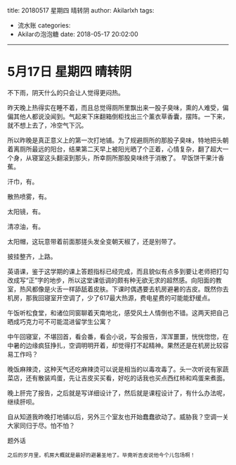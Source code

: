 title: 20180517 星期四 晴转阴
author: Akilarlxh
tags:
  - 流水账
categories:
  - Akilarの泡泡糖
date: 2018-05-17 20:02:00
---
# 5月17日 星期四 晴转阴

不下雨，阴天什么的只会让人觉得更闷热。

昨天晚上热得实在睡不着，而且总觉得厕所里飘出来一股子臭味，熏的人难受，偏偏其他人都说没闻到。气起来下床翻箱倒柜找出三个薰衣草香囊，摆阵。一下来，就不想上去了，冷空气下沉。

所以昨晚是真正意义上的第一次打地铺。为了规避厕所的那股子臭味，特地把头朝着离厕所最远的阳台，结果第二天早上被阳光晒了个正着，心情复杂，翻了超大一个身，从寝室这头翻滚到那头，所幸厕所那股臭味终于消散了。
早饭饼干果汁香蕉。

汗巾，有。

散热喷雾，有。

太阳镜，有。

清凉油，有。

太阳帽，这玩意带着前面那搓头发全变朝天椒了，还是别带了。

披挂整齐，上路。

英语课，鉴于这学期的课上答题指标已经完成，而且貌似有点多到要让老师把打勾改成写“正”字的地步，所以这堂课低调的颇有种无欲无求的超然感。向阳面的教室，热风都像是火舌一样舔舐着皮肤。下课时偶遇要去机房避暑的吉皮。既然你去机房，那我回寝室开空调了，少了617最大热源，费电星费的可能能舒缓点。

午饭听松食堂，和诸位同窗聊着天南地北，感受风土人情倒也不错。这两天把自己晒成巧克力可不可能混进留学生公寓？

中午回寝室，不堪回首，看会番，看会小说，写会报告，浑浑噩噩，恍恍惚惚，在中暑的边缘疯狂挣扎，空调明明开着，却觉得打不起精神。果然还是在机房比较容易工作吗？

晚饭麻辣烫，这种天气还吃麻辣烫可以说是相当的以毒攻毒了。头一次听说有家蔬菜店，还有散装鸡蛋，先让吉皮买买看，好吃的话我也买点西红柿和鸡蛋来煮面。

晚上肝完了报告，之后就是写详细设计了，然后就是课程设计了，有什么办法呢，继续肝呗。

自从知道我昨晚打地铺以后，另外三个室友也开始蠢蠢欲动了。威胁我？空调一关大家同归于尽。怕不怕？

题外话
```
之后的岁月里，机房大概就是最好的避暑圣地了。毕竟听吉皮说他今个儿包场啊！
```